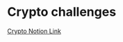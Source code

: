 # Crypto challenges

[Crypto Notion Link](https://www.notion.so/umdcsec-comp/Crypto-1d2ea176f05e4f5ea015d3f6cb1aea9a)

